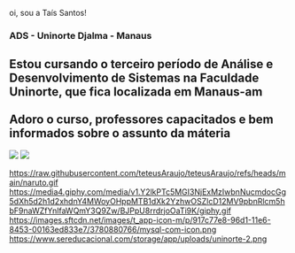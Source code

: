 oi, sou a Taís Santos!

<h3>ADS - Uninorte Djalma - Manaus</h3>
<h2>Estou cursando o terceiro período de Análise e Desenvolvimento de Sistemas na Faculdade Uninorte, que fica localizada em Manaus-am<br><br>Adoro o curso, professores capacitados e bem informados sobre o assunto da máteria</h2>

<img src="https://www.sereducacional.com/storage/app/uploads/uninorte-2.png">
<img src="https://images.sftcdn.net/images/t_app-icon-m/p/917c77e8-96d1-11e6-8453-00163ed833e7/3780880766/mysql-com-icon.png">



https://raw.githubusercontent.com/teteusAraujo/teteusAraujo/refs/heads/main/naruto.gif
https://media4.giphy.com/media/v1.Y2lkPTc5MGI3NjExMzIwbnNucmdocGg5dXh5d2h1d2xhdnY4MWoyOHppMTB1dXk2YzhwOSZlcD12MV9pbnRlcm5hbF9naWZfYnlfaWQmY3Q9Zw/BJPpU8rrdrjoOaTi9K/giphy.gif
https://images.sftcdn.net/images/t_app-icon-m/p/917c77e8-96d1-11e6-8453-00163ed833e7/3780880766/mysql-com-icon.png
https://www.sereducacional.com/storage/app/uploads/uninorte-2.png
